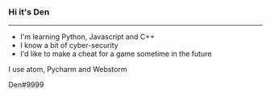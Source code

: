 ### Hi it's Den 
______________
* I'm learning Python, Javascript and C++
* I know a bit of cyber-security
* I'd like to make a cheat for a game sometime in the future

I use atom, Pycharm and Webstorm

Den#9999
